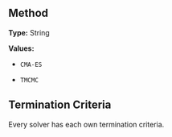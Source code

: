 
## Method

**Type:** String

**Values:**

* `CMA-ES`

* `TMCMC`


## Termination Criteria

Every solver has each own termination criteria.
